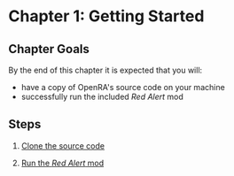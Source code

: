 # Chapter 1: Getting Started

<!--
TODO: Rewrite this chapter to contain useful information or act as introduction
-->

## Chapter Goals

By the end of this chapter it is expected that you will:
- have a copy of OpenRA's source code on your machine
- successfully run the included _Red Alert_ mod

## Steps

1) [Clone the source code][page-cloning]

2) [Run the _Red Alert_ mod][page-run-ra]

  [page-cloning]: ./cloning.md
  [page-run-ra]: ./run-ra.md
